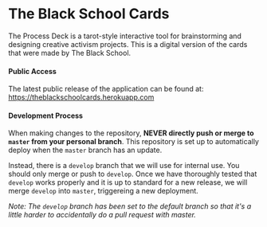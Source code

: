 # The Black School Cards
The Process Deck is a tarot-style interactive tool for brainstorming and designing creative activism projects. This is a digital version of the cards that were made by The Black School.

#### Public Access
The latest public release of the application can be found at:
 https://theblackschoolcards.herokuapp.com

#### Development Process
When making changes to the repository, **NEVER directly push or merge to `master` from your personal branch**. This repository is set up to automatically deploy when the `master` branch has an update. 

Instead, there is a `develop` branch that we will use for internal use. You should only merge or push to `develop`. Once we have thoroughly tested that `develop` works properly and it is up to standard for a new release, we will merge `develop` into `master`, triggereing a new deployment.

*Note: The `develop` branch has been set to the default branch so that it's a little harder to accidentally do a pull request with master.*
